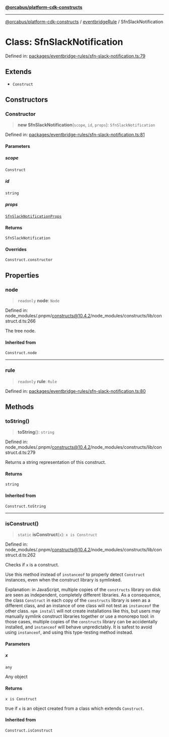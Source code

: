 [**@orcabus/platform-cdk-constructs**](../../../../README.md)

***

[@orcabus/platform-cdk-constructs](../../../../README.md) / [eventbridgeRule](../README.md) / SfnSlackNotification

# Class: SfnSlackNotification

Defined in: [packages/eventbridge-rules/sfn-slack-notification.ts:79](https://github.com/OrcaBus/platform-cdk-constructs/blob/main/packages/eventbridge-rules/sfn-slack-notification.ts#L79)

## Extends

- `Construct`

## Constructors

### Constructor

> **new SfnSlackNotification**(`scope`, `id`, `props`): `SfnSlackNotification`

Defined in: [packages/eventbridge-rules/sfn-slack-notification.ts:81](https://github.com/OrcaBus/platform-cdk-constructs/blob/main/packages/eventbridge-rules/sfn-slack-notification.ts#L81)

#### Parameters

##### scope

`Construct`

##### id

`string`

##### props

[`SfnSlackNotificationProps`](../interfaces/SfnSlackNotificationProps.md)

#### Returns

`SfnSlackNotification`

#### Overrides

`Construct.constructor`

## Properties

### node

> `readonly` **node**: `Node`

Defined in: node\_modules/.pnpm/constructs@10.4.2/node\_modules/constructs/lib/construct.d.ts:266

The tree node.

#### Inherited from

`Construct.node`

***

### rule

> `readonly` **rule**: `Rule`

Defined in: [packages/eventbridge-rules/sfn-slack-notification.ts:80](https://github.com/OrcaBus/platform-cdk-constructs/blob/main/packages/eventbridge-rules/sfn-slack-notification.ts#L80)

## Methods

### toString()

> **toString**(): `string`

Defined in: node\_modules/.pnpm/constructs@10.4.2/node\_modules/constructs/lib/construct.d.ts:279

Returns a string representation of this construct.

#### Returns

`string`

#### Inherited from

`Construct.toString`

***

### isConstruct()

> `static` **isConstruct**(`x`): `x is Construct`

Defined in: node\_modules/.pnpm/constructs@10.4.2/node\_modules/constructs/lib/construct.d.ts:262

Checks if `x` is a construct.

Use this method instead of `instanceof` to properly detect `Construct`
instances, even when the construct library is symlinked.

Explanation: in JavaScript, multiple copies of the `constructs` library on
disk are seen as independent, completely different libraries. As a
consequence, the class `Construct` in each copy of the `constructs` library
is seen as a different class, and an instance of one class will not test as
`instanceof` the other class. `npm install` will not create installations
like this, but users may manually symlink construct libraries together or
use a monorepo tool: in those cases, multiple copies of the `constructs`
library can be accidentally installed, and `instanceof` will behave
unpredictably. It is safest to avoid using `instanceof`, and using
this type-testing method instead.

#### Parameters

##### x

`any`

Any object

#### Returns

`x is Construct`

true if `x` is an object created from a class which extends `Construct`.

#### Inherited from

`Construct.isConstruct`
